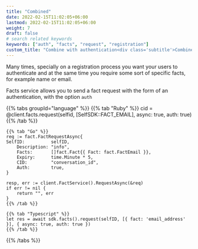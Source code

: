 ```yaml
---
title: "Combined"
date: 2022-02-15T11:02:05+06:00
lastmod: 2022-02-15T11:02:05+06:00
weight: 7
draft: false
# search related keywords
keywords: ["auth", "facts", "request", "registration"]
custom_title: "Combine with authentication<div class='subtitle'>Combine authentication and fact request on a single action</div>"
---
```


Many times, specially on a registration process you want your users to authenticate and at the same time you require some sort of specific facts, for example name or email.

Facts service allows you to send a fact request with the form of an authentication, with the option `auth`

{{% tabs groupId="language" %}}
    {{% tab "Ruby" %}}
    cid = @client.facts.request(selfid, [SelfSDK::FACT_EMAIL], async: true, auth: true)
    {{% /tab %}}

    {{% tab "Go" %}}
    req := fact.FactRequestAsync{
    SelfID:          selfID,
        Description: "info",
        Facts:       []fact.Fact{{ Fact: fact.FactEmail }},
        Expiry:      time.Minute * 5,
        CID:         "conversation_id",
        Auth:        true,
    }

    resp, err := client.FactService().RequestAsync(&req)
    if err != nil {
        return "", err
    }
    {{% /tab %}}

    {{% tab "Typescript" %}}
    let res = await sdk.facts().request(selfID, [{ fact: 'email_address' }], { async: true, auth: true })
    {{% /tab %}}
{{% /tabs %}}